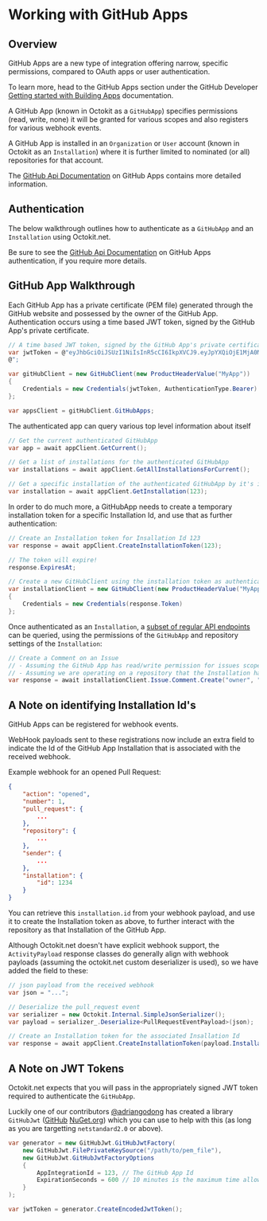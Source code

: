 # Working with GitHub Apps

## Overview
GitHub Apps are a new type of integration offering narrow, specific permissions, compared to OAuth apps or user authentication.

To learn more, head to the GitHub Apps section under the GitHub Developer [Getting started with Building Apps](https://developer.github.com/apps/getting-started-with-building-apps/#using-github-apps) documentation.

A GitHub App (known in Octokit as a `GitHubApp`) specifies permissions (read, write, none) it will be granted for various scopes and also registers for various webhook events.

A GitHub App is installed in an `Organization` or `User` account (known in Octokit as an `Installation`) where it is further limited to nominated (or all) repositories for that account.

The [GitHub Api Documentation](https://developer.github.com/v3/apps/) on GitHub Apps contains more detailed information.

## Authentication

The below walkthrough outlines how to authenticate as a `GitHubApp` and an `Installation` using Octokit.net.

Be sure to see the  [GitHub Api Documentation](https://developer.github.com/apps/building-github-apps/authentication-options-for-github-apps/#authentication-options-for-github-apps) on GitHub Apps authentication, if you require more details.

## GitHub App Walkthrough

Each GitHub App has a private certificate (PEM file) generated through the GitHub website and possessed by the owner of the GitHub App.  Authentication occurs using a time based JWT token, signed by the GitHub App's private certificate.

``` csharp
// A time based JWT token, signed by the GitHub App's private certificate
var jwtToken = @"eyJhbGciOiJSUzI1NiIsInR5cCI6IkpXVCJ9.eyJpYXQiOjE1MjA0Mjc3MTQsImV4cCI6MTUyMDQyODMxNCwiaXNzIjo5NzM1fQ.K-d3FKWKddMygFqvPZYWQusqhbF1LYfcIM0VbBq4uJsS9VkjhyXALlHmTJWjdblzx-U55lkZc_KWdJd6GlDxvoRb5w_9nrLcIFRbYVgi9XTYpCc3o5j7Qh3FvKxA1bzEs8XGrxjjE7-WJn_xi85ugFKTy9tlIRPa-PHeIOvNp4fz4ru8SFPoD4epiraeEyLfpU_ke-HYF7Ws7ar19zQkfJKRHSIFm1LxJ5MGKWT8pQBBUSGxGPgEG_tYI83aYw6cVx-DLV290bpr23LRUC684Wv_XabUDzXjPUYynAc01APZF6aN8B0LHdPbG8I6Yd74sQfmN-aHz5moz8ZNWLNm8Q
@";

var gitHubClient = new GitHubClient(new ProductHeaderValue("MyApp"))
{
    Credentials = new Credentials(jwtToken, AuthenticationType.Bearer)
};

var appsClient = gitHubClient.GitHubApps;
```

The authenticated app can query various top level information about itself

``` csharp
// Get the current authenticated GitHubApp
var app = await appClient.GetCurrent();

// Get a list of installations for the authenticated GitHubApp
var installations = await appClient.GetAllInstallationsForCurrent();

// Get a specific installation of the authenticated GitHubApp by it's installation Id
var installation = await appClient.GetInstallation(123);

```

In order to do much more, a GitHubApp needs to create a temporary installation token for a specific Installation Id, and use that as further authentication:

``` csharp
// Create an Installation token for Insallation Id 123
var response = await appClient.CreateInstallationToken(123);

// The token will expire!
response.ExpiresAt;

// Create a new GitHubClient using the installation token as authentication
var installationClient = new GitHubClient(new ProductHeaderValue("MyApp-Installation123"))
{
    Credentials = new Credentials(response.Token)
};
```

Once authenticated as an `Installation`, a [subset of regular API endpoints](https://developer.github.com/v3/apps/available-endpoints/) can be queried, using  the permissions of the `GitHubApp` and repository settings of the `Installation`:

``` csharp
// Create a Comment on an Issue
// - Assuming the GitHub App has read/write permission for issues scope
// - Assuming we are operating on a repository that the Installation has access to
var response = await installationClient.Issue.Comment.Create("owner", "repo", 1, "Hello from my GitHubApp Installation!");
```

## A Note on identifying Installation Id's
GitHub Apps can be registered for webhook events.

WebHook payloads sent to these registrations now include an extra field to indicate the Id of the GitHub App Installation that is associated with the received webhook.

Example webhook for an opened Pull Request:
``` json
{
    "action": "opened",
    "number": 1,
    "pull_request": {
        ...
    },
    "repository": {
        ...
    },
    "sender": {
        ...
    },
    "installation": {
        "id": 1234
    }
}
```

You can retrieve this `installation.id` from your webhook payload, and use it to create the Installation token as above, to further interact with the repository as that Installation of the GitHub App.

Although Octokit.net doesn't have explicit webhook support, the `ActivityPayload` response classes do generally align with webhook payloads (assuming the octokit.net custom deserializer is used), so we have added the field to these:

``` csharp
// json payload from the received webhook
var json = "...";

// Deserialize the pull_request event
var serializer = new Octokit.Internal.SimpleJsonSerializer();
var payload = serializer_.Deserialize<PullRequestEventPayload>(json);

// Create an Installation token for the associated Insallation Id
var response = await appClient.CreateInstallationToken(payload.Installation.Id);
```

## A Note on JWT Tokens
Octokit.net expects that you will pass in the appropriately signed JWT token required to authenticate the `GitHubApp`.

Luckily one of our contributors [@adriangodong](https://github.com/adriangodong) has created a library `GitHubJwt` ([GitHub](https://github.com/adriangodong/githubjwt) [NuGet.org](https://www.nuget.org/packages/githubjwt)) which you can use to help with this (as long as you are targetting `netstandard2.0` or above).

``` csharp
var generator = new GitHubJwt.GitHubJwtFactory(
    new GitHubJwt.FilePrivateKeySource("/path/to/pem_file"),
    new GitHubJwt.GitHubJwtFactoryOptions
    {
        AppIntegrationId = 123, // The GitHub App Id
        ExpirationSeconds = 600 // 10 minutes is the maximum time allowed
    }
);

var jwtToken = generator.CreateEncodedJwtToken();
```